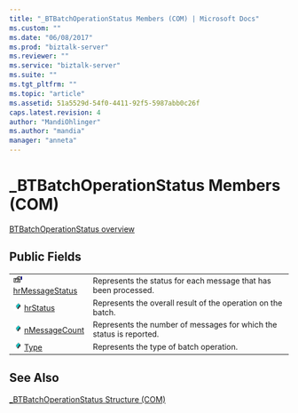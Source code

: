 ```yaml
---
title: "_BTBatchOperationStatus Members (COM) | Microsoft Docs"
ms.custom: ""
ms.date: "06/08/2017"
ms.prod: "biztalk-server"
ms.reviewer: ""
ms.service: "biztalk-server"
ms.suite: ""
ms.tgt_pltfrm: ""
ms.topic: "article"
ms.assetid: 51a5529d-54f0-4411-92f5-5987abb0c26f
caps.latest.revision: 4
author: "MandiOhlinger"
ms.author: "mandia"
manager: "anneta"
---
```

# _BTBatchOperationStatus Members (COM)
[BTBatchOperationStatus overview](../core/btbatchoperationstatus-structure-com.md)  
  
## Public Fields  
  
|||  
|-|-|  
|![](../core/media/pubproperty.gif "pubproperty") [hrMessageStatus](../core/btbatchoperationstatus-hrmessagestatus-field-com.md)|Represents the status for each message that has been processed.|  
|![](../core/media/pubfield.gif "pubfield") [hrStatus](../core/btbatchoperationstatus-hrstatus-field-com.md)|Represents the overall result of the operation on the batch.|  
|![](../core/media/pubfield.gif "pubfield") [nMessageCount](../core/btbatchoperationstatus-nmessagecount-field-com.md)|Represents the number of messages for which the status is reported.|  
|![](../core/media/pubfield.gif "pubfield") [Type](../core/btbatchoperationstatus-type-field-com.md)|Represents the type of batch operation.|  
  
## See Also  
 [_BTBatchOperationStatus Structure (COM)](../core/btbatchoperationstatus-structure-com.md)